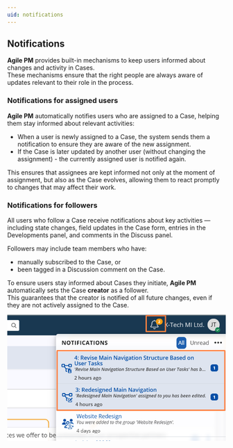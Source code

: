 ```yaml
---
uid: notifications
---
```


## Notifications

**Agile PM** provides built-in mechanisms to keep users informed about changes and activity in Cases.  
These mechanisms ensure that the right people are always aware of updates relevant to their role in the process.


### Notifications for assigned users

**Agile PM** automatically notifies users who are assigned to a Case, helping them stay informed about relevant activities:

- When a user is newly assigned to a Case, the system sends them a notification to ensure they are aware of the new assignment.  
- If the Case is later updated by another user (without changing the assignment) - the currently assigned user is notified again.

This ensures that assignees are kept informed not only at the moment of assignment, but also as the Case evolves, allowing them to react promptly to changes that may affect their work.


### Notifications for followers

All users who follow a Case receive notifications about key activities — including state changes, field updates in the Case form, entries in the Developments panel, and comments in the Discuss panel.

Followers may include team members who have:
- manually subscribed to the Case, or  
- been tagged in a Discussion comment on the Case.

To ensure users stay informed about Cases they initiate, **Agile PM** automatically sets the Case **creator** as a follower.  
This guarantees that the creator is notified of all future changes, even if they are not actively assigned to the Case.

![Notifications](pictures/notifications.png)

